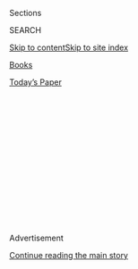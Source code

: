 <div id="app">

<div>

<div>

<div>

<div class="NYTAppHideMasthead css-1q2w90k e1suatyy0">

<div class="section css-ui9rw0 e1suatyy2">

<div class="css-eph4ug er09x8g0">

<div class="css-6n7j50">

</div>

<span class="css-1dv1kvn">Sections</span>

<div class="css-10488qs">

<span class="css-1dv1kvn">SEARCH</span>

</div>

[Skip to content](#site-content)[Skip to site
index](#site-index)

</div>

<div id="masthead-section-label" class="css-1wr3we4 eaxe0e00">

[Books](https://www.nytimes.com/section/books)

</div>

<div class="css-10698na e1huz5gh0">

</div>

</div>

<div id="masthead-bar-one" class="section hasLinks css-15hmgas e1csuq9d3">

<div class="css-uqyvli e1csuq9d0">

</div>

<div class="css-1uqjmks e1csuq9d1">

</div>

<div class="css-9e9ivx">

[](https://myaccount.nytimes.com/auth/login?response_type=cookie&client_id=vi)

</div>

<div class="css-1bvtpon e1csuq9d2">

[Today’s
Paper](https://www.nytimes.com/section/todayspaper)

</div>

</div>

</div>

</div>

<div data-aria-hidden="false">

<div id="site-content" data-role="main">

<div>

<div class="css-1aor85t" style="opacity:0.000000001;z-index:-1;visibility:hidden">

<div class="css-1hqnpie">

<div class="css-epjblv">

<span class="css-17xtcya">[Books](/section/books)</span><span class="css-x15j1o">|</span><span class="css-fwqvlz">In
‘Intimations,’ Zadie Smith Applies Her Even Temper to Tumultuous
Times</span>

</div>

<div class="css-k008qs">

<div class="css-1iwv8en">

<span class="css-18z7m18"></span>

<div>

</div>

</div>

<span class="css-1n6z4y">https://nyti.ms/39kqsh3</span>

<div class="css-1705lsu">

<div class="css-4xjgmj">

<div class="css-4skfbu" data-role="toolbar" data-aria-label="Social Media Share buttons, Save button, and Comments Panel with current comment count" data-testid="share-tools">

  - 
  - 
  - 
  - 
    
    <div class="css-6n7j50">
    
    </div>

  - 

</div>

</div>

</div>

</div>

</div>

</div>

<div id="NYT_TOP_BANNER_REGION" class="css-13pd83m">

</div>

<div id="top-wrapper" class="css-1sy8kpn">

<div id="top-slug" class="css-l9onyx">

Advertisement

</div>

[Continue reading the main
story](#after-top)

<div class="ad top-wrapper" style="text-align:center;height:100%;display:block;min-height:250px">

<div id="top" class="place-ad" data-position="top" data-size-key="top">

</div>

</div>

<div id="after-top">

</div>

</div>

<div id="sponsor-wrapper" class="css-1hyfx7x">

<div id="sponsor-slug" class="css-19vbshk">

Supported by

</div>

[Continue reading the main
story](#after-sponsor)

<div id="sponsor" class="ad sponsor-wrapper" style="text-align:center;height:100%;display:block">

</div>

<div id="after-sponsor">

</div>

</div>

[Books of The
Times](/column/books-of-the-times "Books of The Times")

<div class="css-1vkm6nb ehdk2mb0">

# In ‘Intimations,’ Zadie Smith Applies Her Even Temper to Tumultuous Times

</div>

<div class="css-xt80pu e12qa4dv0">

<div class="css-18e8msd">

<div class="css-vp77d3 epjyd6m0">

<div class="css-1baulvz">

By [<span class="css-1baulvz last-byline" itemprop="name">John
Williams</span>](https://www.nytimes.com/by/john-williams)

</div>

</div>

  - July 22,
    2020

  - 
    
    <div class="css-4xjgmj">
    
    <div class="css-d8bdto" data-role="toolbar" data-aria-label="Social Media Share buttons, Save button, and Comments Panel with current comment count" data-testid="share-tools">
    
      - 
      - 
      - 
      - 
        
        <div class="css-6n7j50">
        
        </div>
    
      - 
    
    </div>
    
    </div>

</div>

</div>

<div class="css-79elbk" data-testid="photoviewer-wrapper">

<div class="css-z3e15g" data-testid="photoviewer-wrapper-hidden">

</div>

<div class="css-1a48zt4 ehw59r15" data-testid="photoviewer-children">

![<span class="css-cnj6d5 e1z0qqy90" itemprop="copyrightHolder"><span class="css-1ly73wi e1tej78p0">Credit...</span><span><span>.</span></span></span>](https://static01.nyt.com/images/2020/07/23/books/22BOOKSMITH1/22BOOKSMITH1-articleLarge.png?quality=75&auto=webp&disable=upscale)

</div>

</div>

<div class="css-170u9t6">

<div class="css-u7fh8e">

<div class="css-79elbk">

Buy Book<span data-aria-hidden="true">
    ▾</span>

  - [Amazon](https://www.amazon.com/gp/search?index=books&tag=NYTBSREV-20&field-keywords=Intimations+Zadie+Smith)
  - [Apple
    Books](https://du-gae-books-dot-nyt-du-prd.appspot.com/buy?title=Intimations&author=Zadie+Smith)
  - [Barnes and
    Noble](https://www.anrdoezrs.net/click-7990613-11819508?url=https%3A%2F%2Fwww.barnesandnoble.com%2Fw%2F%3Fean%3D9780593297612)
  - [Books-A-Million](https://www.anrdoezrs.net/click-7990613-35140?url=https%3A%2F%2Fwww.booksamillion.com%2Fp%2FIntimations%2FZadie%2BSmith%2F9780593297612)
  - [Bookshop](https://bookshop.org/a/3546/9780593297612)
  - [Indiebound](https://www.indiebound.org/book/9780593297612?aff=NYT)

</div>

When you purchase an independently reviewed book through our site, we
earn an affiliate
commission.

</div>

</div>

<div class="section meteredContent css-1r7ky0e" name="articleBody" itemprop="articleBody">

<div class="css-1fanzo5 StoryBodyCompanionColumn">

<div class="css-53u6y8">

Wunderkinds, even those who deservedly stick around a long time, don’t
seem to age normally. Zadie Smith’s presence will always carry a
significant memory of the 24-year-old who published [“White
Teeth”](https://archive.nytimes.com/www.nytimes.com/books/00/04/30/reviews/000430.30quinnt.html)
to international acclaim. But, being subject to the space-time
continuum, Smith is in her mid-40s now, and has the temperament and
perspective of someone who could be (a compliment, in this case) 105.

It’s never a boom time for wisdom — almost by definition; if it were
more common, it wouldn’t be valued so highly — but this is an especially
arid era for it. We’re in the Age of Certainty, at least in the
bellowing of its various constituents. And maybe that’s fine; maybe some
times are just for fighting ideological fire with ideological fire. But
“polemic” is too generous a word for the dominant cultural tone.

All of which makes Smith feel especially out of time. In the very brief
foreword to her first book of essays, [“Changing My
Mind,”](https://www.nytimes.com/2010/01/17/books/review/Mishra-t.html)
she wrote: “Ideological inconsistency is, for me, practically an article
of faith.” That faith doesn’t seem to have wavered in the 10 years since
that book was published. “Intimations,” her slender new collection (less
than 100 pages) of ultra-timely essays (several written in the past few
momentous months), showcases her trademark levelheadedness.

This cast of mind doesn’t mean that Smith avoids moral stances. In
“Intimations,” she speaks clearly and forcefully about the murder of
George Floyd and the legacy of slavery and the systemic sins revealed by
Covid-19. “The virus map of the New York boroughs turns redder along
precisely the same lines as it would if the relative shade of crimson
counted not infection and death but income brackets and middle-school
ratings,” she writes. “Death comes to all — but in America it has long
been considered reasonable to offer the best chance of delay to the
highest bidder.”

</div>

</div>

<div class="css-1fanzo5 StoryBodyCompanionColumn">

<div class="css-53u6y8">

At her most withering, on the subject of race, she writes about the
many, “even in the bluest states in America,” who “are very happy to
‘blackout’ their social media for a day, to read all-Black books and
‘educate’ themselves about Black issues — as long as this education
does not occur in the form of actual Black children attending their
actual schools.”

But despite these jabs, Smith remains unmistakably noncombative. This
spirit appears born not of a fear of confrontation but a genuine
perplexity (of a searching, brilliant kind) at the nature of experience
and people, including herself. She says that the art of writing, though
it’s often advertised as “creative,” is really about “control.” “The
part of the university in which I teach,” she says, “should properly be
called the Controlling Experience Department.”

As a writer and reader, what she finds — in a phrase perfectly suited to
her sensibility — is “a wide repertoire of possible attitudes.” But out
in the world, living eludes control; it’s “mystifying, overwhelming,
conscious, subconscious,” and “it just keeps coming at
you.”

<div class="css-79elbk" data-testid="photoviewer-wrapper">

<div class="css-z3e15g" data-testid="photoviewer-wrapper-hidden">

</div>

<div class="css-1a48zt4 ehw59r15" data-testid="photoviewer-children">

<div class="css-zgakxe erfvjey0">

<span class="css-1ly73wi e1tej78p0">Image</span>

<div class="css-zjzyr8">

<div data-testid="lazyimage-container" style="height:573.5555555555555px">

</div>

</div>

</div>

<span class="css-16f3y1r e13ogyst0" data-aria-hidden="true">Zadie Smith,
whose new essay collection is
“Intimations.”</span><span class="css-cnj6d5 e1z0qqy90" itemprop="copyrightHolder"><span class="css-1ly73wi e1tej78p0">Credit...</span><span>Dominique
Nabokov</span></span>

</div>

</div>

Smith’s gifts as a novelist animate her essays. Writing about the
neighborhood nail place where she regularly goes for stress relief, we
get a portrait of her masseur, Ben, who teases her for always reading
during their sessions and who asks where her hair “comes from.”
(“Jamaica and England — via Africa,” she tells him. Ben replies: “Ho
ho ho\! Interesting mix\!”) As the essay closes, Smith watches Ben from
afar, the optimistic face she’s used to seeing changed into “a stern
portrait of calculation and concern,” worried, Smith assumes, about the
constant heavy traffic needed for the place to pay the rent.

</div>

</div>

<div class="css-1fanzo5 StoryBodyCompanionColumn">

<div class="css-53u6y8">

Anxiety lurks through these few pages. This is a work of minor
dimensions at — and about — a major time. (Royalties from the book will
go to two charities, The Equal Justice Initiative and The COVID-19
Emergency Relief Fund for New York.)

Smith herself left New York early on in the pandemic’s course, and she
expresses guilt about this without over-performing it. She bemoans, when
thinking about the apocalypse or anything even approaching it, her lack
of a survival instinct. “A book like ‘The Road’ is as incomprehensible
to me as a Norse myth cycle in the original language,” she writes.
“Suicide would hold out its quiet hand to me on the first day — the
first hour.”

In an essay called “Suffering Like Mel Gibson” (its title is a play on a
popular meme), she writes provocatively of Christ on the cross, looking
at those crucified beside him and wondering “whether his agonies, when
all was said and done, were relatively speaking in fact better than
those of the thieves and beggars to his left and right whose sufferings
long predated their present crucifixions and who had no hope (unlike
Christ) of an improved post-cross situation.” This thought comes in a
passage addressing the word of this century so far, “privilege,” which
she does with her usual many-sidedness: She notes her own advantages;
parses the stubbornness of inequality; and outlines the explanatory (and
experiential) limitations of privilege, including its ultimate inability
to shield anyone from suffering, sometimes to the point of suicide. In
Zadie Smith’s universe — meaning, for my money, the one we’re all living
in — complexity is king.

She sympathizes with the generations coming up behind her, born into a
beleaguered century and now living through the current crises with
worried eyes on a deeply tenuous future. In one of the finest lines in
“Intimations,” Smith writes: “The infinite promise of American youth —
a promise elaborately articulated by movies and advertisements and
university prospectuses — has been an empty lie for so long that I
notice my students joking about it with a black humor more appropriate
to old men, to the veterans of wars.”

It might be engrossing to hear Smith in conversation with those she now
teaches, to see where their ideas overlap and diverge. Toward the end of
the book, she writes elliptically of identity as an “area of interest.”
Elsewhere she argues for solidarity among “the plague class — that is,
all economically exploited people, whatever their race.”

Interested in what she once called “coalition across difference,” Smith
has some opinions that she defines as commonplace but that she must know
are now hotly debated.

She resists, for instance, the idea of “hate crime” as a desirable
distinction, calling it “an elevation of importance in what strikes me
as the wrong direction,” lending an undeserved power to the bigotry that
inspires the term.

“The hatred of a group *qua* group is, after all, the most debased and
irrational of hatreds, the weakest, the *most* banal,” she writes. “It
shouldn’t radiate a special aura, lifting it into a separate
epistemological category. For this is exactly what the killer believes.”

</div>

</div>

</div>

<div>

</div>

<div>

</div>

<div>

</div>

<div>

<div id="bottom-wrapper" class="css-1ede5it">

<div id="bottom-slug" class="css-l9onyx">

Advertisement

</div>

[Continue reading the main
story](#after-bottom)

<div id="bottom" class="ad bottom-wrapper" style="text-align:center;height:100%;display:block;min-height:90px">

</div>

<div id="after-bottom">

</div>

</div>

</div>

</div>

</div>

## Site Index

<div>

</div>

## Site Information Navigation

  - [© <span>2020</span> <span>The New York Times
    Company</span>](https://help.nytimes.com/hc/en-us/articles/115014792127-Copyright-notice)

<!-- end list -->

  - [NYTCo](https://www.nytco.com/)
  - [Contact
    Us](https://help.nytimes.com/hc/en-us/articles/115015385887-Contact-Us)
  - [Work with us](https://www.nytco.com/careers/)
  - [Advertise](https://nytmediakit.com/)
  - [T Brand Studio](http://www.tbrandstudio.com/)
  - [Your Ad
    Choices](https://www.nytimes.com/privacy/cookie-policy#how-do-i-manage-trackers)
  - [Privacy](https://www.nytimes.com/privacy)
  - [Terms of
    Service](https://help.nytimes.com/hc/en-us/articles/115014893428-Terms-of-service)
  - [Terms of
    Sale](https://help.nytimes.com/hc/en-us/articles/115014893968-Terms-of-sale)
  - [Site
    Map](https://spiderbites.nytimes.com)
  - [Help](https://help.nytimes.com/hc/en-us)
  - [Subscriptions](https://www.nytimes.com/subscription?campaignId=37WXW)

</div>

</div>

</div>

</div>
